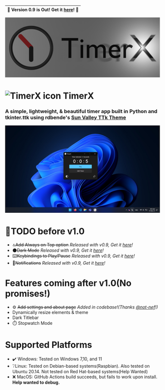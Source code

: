 <div align=center>
    
| 📢 Version 0.9 is Out! Get it [here](https://github.com/sumeshir26/TimerX/releases)! 🎉
| ---

<img src="./assets/readme/banner_new.png"></img>
</div>

# <img alt="TimerX icon" width="32px" src="https://raw.githubusercontent.com/sumeshir26/TimerX/master/assets/logo_new.png"> TimerX

### A simple, lightweight, & beautiful timer app built in Python and tkinter.ttk using rdbende's [Sun Valley TTk Theme](https://github.com/rdbende/Sun-Valley-TTk-Theme)

<p style="text-align: center;">
    <img src="./assets/readme/dark.png"></img>
</p>
    
# 🎯TODO before v1.0
- 🔝~~Add Always on Top option~~ _Released with v0.9, Get it [here](https://github.com/sumeshir26/TimerX/releases)!_
- 🌑~~Dark Mode~~ _Released with v0.9, Get it [here](https://github.com/sumeshir26/TimerX/releases)!_
- ⌨️~~Keybindings to Play/Pause~~ _Released with v0.9, Get it [here](https://github.com/sumeshir26/TimerX/releases)!_
- 🔔~~Notifications~~ _Released with v0.9, Get it [here](https://github.com/sumeshir26/TimerX/releases)!_
# Features coming after v1.0(No promises!)
- ⚙️ ~~Add settings and about page~~ _Added in codebase!(Thanks [@not-nef](https://github.com/not-nef)!)_
- Dynamically resize elements & theme
- Dark Titlebar
- ⏱️ Stopwatch Mode

# Supported Platforms
- ✔️ Windows: Tested on Windows 7,10, and 11
- ❔Linux: Tested on Debian-based systems(Raspbian<!-- and ZorinOS-->). Also tested on Ubuntu 20.14. Not tested on Red Hat-based systems(Help Wanted)
- ❌ MacOS: GitHub Actions build succeeds, but fails to work upon install. **Help wanted to debug.**
